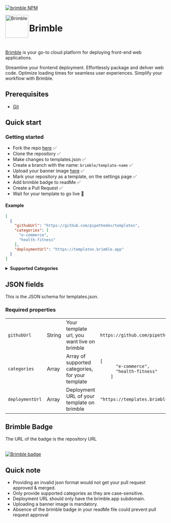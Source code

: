 [![brimble NPM](https://img.shields.io/badge/npm-brimble-blue)](https://www.npmjs.com/package/@brimble/cli)


<a href="https://res.cloudinary.com/dgqfojhx4/image/upload/v1683036273/brimble-assets/paystack-logo_imtgax.png"><img src="https://res.cloudinary.com/dgqfojhx4/image/upload/v1683036273/brimble-assets/paystack-logo_imtgax.png" height="72" alt="Brimble" align="left" /></a>

# Brimble

<br>

[Brimble](https://www.brimble.io) is your go-to cloud platform for deploying front-end web applications.

Streamline your frontend deployment. Effortlessly package and deliver web code. Optimize loading times for seamless user experiences. Simplify your workflow with Brimble.

## Prerequisites

-   [Git](https://git-scm.com)

## Quick start


### Getting started

* Fork the repo [here](https://github.com/brimblehq/templates/fork) ✅
* Clone the repository ✅
* Make changes to templates.json ✅
* Create a branch with the name: <code>brimble/template-name</code> ✅
* Upload your banner image [here](https://forms.gle/FwUpnyjp46oiDT6w8) ✅
* Mark your repository as a template, on the settings page ✅
* Add brimble badge to readMe ✅
* Create a Pull Request ✅
* Wait for your template to go live 🚀


#### Example

```json
[
  {
    "githubUrl": "https://github.com/pipethedev/templates",
    "categories": [
      "e-commerce",
      "health-fitness"
    ],
    "deploymentUrl": "https://templates.brimble.app"
  }
]
```

<details><summary><b>Supported Categories</b></summary>

### Template Categories

- **Portfolio**: Templates for showcasing personal or professional portfolios, including artists, designers, photographers, and developers. <code>portfolio</code>

- **E-Commerce**: Templates tailored for online stores, enabling users to easily sell products and services. <code>e-commerce</code>

- **Blog**: Templates for bloggers to share articles, stories, and insights on various topics. <code>blog</code>

- **Corporate**: Professional templates suitable for corporate websites, highlighting company information, services, and contact details. <code>corporate</code>

- **Startup**: Templates aimed at startup companies, focusing on product features, team profiles, and value propositions. <code>startup</code>

- **Event**: Templates for promoting and managing events, conferences, workshops, and other gatherings. <code>event</code>

- **Restaurant**: Templates for restaurants and cafes, showcasing menus, location details, and reservation options. <code>restaurant</code>

- **Personal Blogging**: Templates tailored for personal bloggers to express thoughts, ideas, and experiences. <code>personal-blogging</code>

- **Nonprofit**: Templates for nonprofit organizations to raise awareness, share mission details, and collect donations. <code>nonprofit</code>

- **Education**: Templates for educational institutions, providing information about courses, faculty, and admissions. <code>education</code>

- **Travel**: Templates designed for travel agencies or travel bloggers to showcase destinations, itineraries, and travel tips. <code>travel</code>

- **Music/Band**: Templates for musicians and bands to showcase their music, tour dates, and merchandise. <code>music-band</code>

- **Health/Fitness**: Templates related to health and fitness, suitable for gyms, fitness coaches, and wellness blogs. <code>health-fitness</code>

- **Real Estate**: Templates for real estate agents or agencies to display property listings and contact information. <code>real-estate</code>

- **Technology**: Templates for tech-related companies or blogs, focusing on products, innovations, and industry insights. <code>technology</code>

- **Fashion**: Templates for fashion designers, brands, or boutiques to showcase clothing lines and accessories. <code>fashion</code>

- **Art/Creative**: Templates for artists and creatives to display their artwork, designs, and creative projects.<code>art-creative</code>

- **Freelancer/Consultant**: Templates for freelancers and consultants to present their services, expertise, and client testimonials. <code>freelancer-consultant</code>

- **Community/Forum**: Templates for creating online communities or discussion forums around specific topics. <code>forum</code>

- **News/Magazine**: Templates designed for news websites or online magazines, featuring articles, headlines, and multimedia content. <code>news/magazine</code>



</details>

## JSON fields

This is the JSON schema for templates.json.

### Required properties

<table>

  <tbody>
    <tr>
      <td><code>githubUrl</code></td>
      <td>String</td>
      <td>
        Your template url, you want live on brimble
      </td>
      <td><code>https://github.com/pipethedev/templates</code></td>
    </tr>
    <tr>
      <td><code>categories</code></td>
      <td>Array</td>
      <td>Array of supported categories, for your template</td>
      <td>
        <code>[
      "e-commerce",
      "health-fitness"
    ]</code>
      </td>
    </tr>
    <tr>
      <td><code>deploymentUrl</code></td>
      <td>Array</td>
      <td>Deployment URL of your template on brimble</td>
      <td>
        <code>"https://templates.brimble.app"</code>
      </td>
    </tr>
  </tbody>
</table>

## Brimble Badge
The URL of the badge is the repository URL

<br/>
<a href="https://beta.brimble.io">
<img src="https://res.cloudinary.com/dgqfojhx4/image/upload/v1692011166/brimble-assets/badge_fuuq5i.png" alt="Brimble badge"/>
</a>

## Quick note

-   Providing an invalid json format would not get your pull request approved & merged.
-   Only provide supported categories as they are case-sensitive.
-   Deployment URL should only have the brimble.app subdomain.
-   Uploading a banner image is mandatory.
-   Absence of the brimble badge in your readMe file could prevent pull request approval

